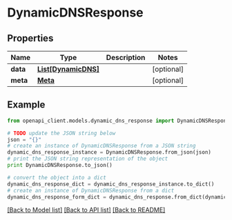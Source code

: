 # DynamicDNSResponse


## Properties

Name | Type | Description | Notes
------------ | ------------- | ------------- | -------------
**data** | [**List[DynamicDNS]**](DynamicDNS.md) |  | [optional] 
**meta** | [**Meta**](Meta.md) |  | [optional] 

## Example

```python
from openapi_client.models.dynamic_dns_response import DynamicDNSResponse

# TODO update the JSON string below
json = "{}"
# create an instance of DynamicDNSResponse from a JSON string
dynamic_dns_response_instance = DynamicDNSResponse.from_json(json)
# print the JSON string representation of the object
print DynamicDNSResponse.to_json()

# convert the object into a dict
dynamic_dns_response_dict = dynamic_dns_response_instance.to_dict()
# create an instance of DynamicDNSResponse from a dict
dynamic_dns_response_form_dict = dynamic_dns_response.from_dict(dynamic_dns_response_dict)
```
[[Back to Model list]](../README.md#documentation-for-models) [[Back to API list]](../README.md#documentation-for-api-endpoints) [[Back to README]](../README.md)



